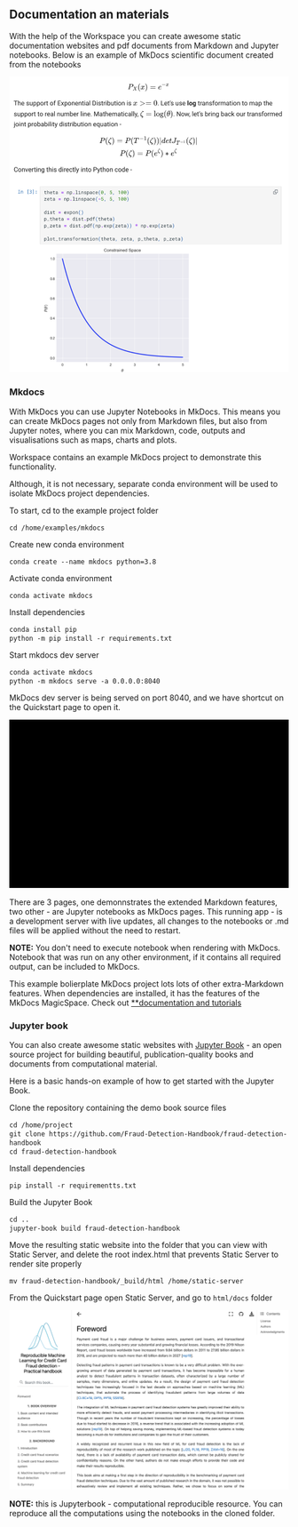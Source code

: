 ## Documentation an materials

With the help of the Workspace you can create awesome static documentation websites and pdf documents from 
Markdown and Jupyter notebooks. Below is an example of MkDocs scientific document created from the notebooks 

![Scientific doc](img/scientific-doc.png)

### Mkdocs

With MkDocs you can use Jupyter Notebooks in MkDocs. This means you can create MkDocs pages not only from 
Markdown files, but also from Jupyter notes, where you can mix Markdown, code, outputs and visualisations such 
as maps, charts and plots.   

Workspace contains an example MkDocs project to demonstrate this functionality. 

Although, it is not necessary, separate conda environment will be used to isolate MkDocs project dependencies.   

To start, cd to the example project folder

```
cd /home/examples/mkdocs
```

Create new conda environment 

```
conda create --name mkdocs python=3.8
```

Activate conda environment 

```
conda activate mkdocs
```

Install dependencies

```
conda install pip 
python -m pip install -r requirements.txt
```

Start mkdocs dev server 

```
conda activate mkdocs
python -m mkdocs serve -a 0.0.0.0:8040
```

MkDocs dev server is being served on port 8040, and we have shortcut on the Quickstart page to open it.  

![MkDocs demo](img/mkdocs.gif)

There are 3 pages, one demonnstrates the extended Markdown features, two other - are Jupyter notebooks as MkDocs pages. 
This running app - is a development server with live updates, all changes to the notebooks or .md files will be applied 
without the need to restart.  


__NOTE:__ You don't need to execute notebook when rendering with MkDocs. Notebook that was run on any other environment, if 
it contains all required output, can be included to MkDocs.  

This example bolierplate MkDocs project lots lots of other extra-Markdown features. When dependencies are installed, 
it has the features of the MkDocs MagicSpace. Check out [**documentation and tutorials](https://mkdocs-magicspace.alnoda.org/) 

### Jupyter book 

You can also create awesome static websites with [Jupyter Book](https://jupyterbook.org/en/stable/intro.html) - an open source project for building beautiful, 
publication-quality books and documents from computational material.   

Here is a basic hands-on example of how to get started with the Jupyter Book.  

Clone the repository containing the demo book source files

```
cd /home/project
git clone https://github.com/Fraud-Detection-Handbook/fraud-detection-handbook
cd fraud-detection-handbook
```

Install dependencies

```
pip install -r requirementts.txt
```

Build the Jupyter Book 

```
cd ..
jupyter-book build fraud-detection-handbook
```

Move the resulting static website into the folder that you can view with Static Server, 
and delete the root index.html that prevents Static Server to render site properly

```
mv fraud-detection-handbook/_build/html /home/static-server
```

From the Quickstart page open Static Server, and go to `html/docs` folder 


![Jupyterbook](img/jupyterbook.png)

**NOTE:** this is Jupyterbook - computational reproducible resource. You can reproduce all the computations using 
the notebooks in the cloned folder.